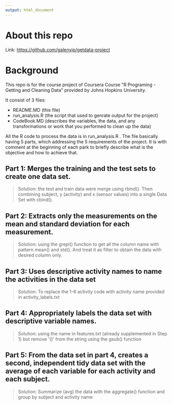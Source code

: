 ```yaml
---
output: html_document
---
```

# About this repo
Link: https://github.com/galenyip/getdata-project

# Background
This repo is for the course project of Coursera Course "R Programing - Getting and Cleaning Data" provided by Johns Hopkins University.

It consist of 3 files:
- README.MD (this file)
- run_analysis.R (the script that used to genrate output for the project)
- CodeBook.MD (describes the variables, the data, and any transformations or work that you performed to clean up the data)

All the R code to process the data is in run_analysis.R .  The file basically having 5 parts, which addressing the 5 requirements of the project.  It is with comment at the beginning of each park to briefly describe what is the objective and how to achieve that.

## Part 1: Merges the training and the test sets to create one data set. 

> Solution: the test and train data were merge using rbind().  Then combining 
          subject, y (activity) and x (sensor values) into a single Data Set 
          with cbind(). 

## Part 2: Extracts only the measurements on the mean and standard deviation for each measurement.  

> Solution: using the grepl() function to get all the column name with pattern 
          mean() and std(). And treat it as filter to obtain the data with 
          desired column only.

## Part 3: Uses descriptive activity names to name the activities in the data set 

> Solution: To replace the 1-6 activity code with activity name provided in
          activity_labels.txt

## Part 4: Appropriately labels the data set with descriptive variable names.

> Solution: using the name in features.txt (already supplemented in Step 1) but 
          remove '()' from the string using the gsub() function

## Part 5: From the data set in part 4, creates a second, independent tidy data set with the average of each variable for each activity and each subject.

> Solution: Summarize (avg) the data with the aggregate() function and group by 
          subject and activity name
